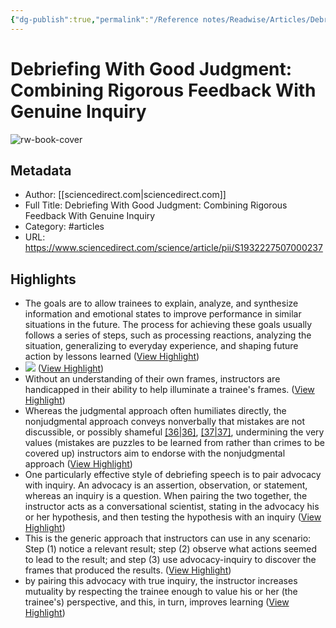 ```yaml
---
{"dg-publish":true,"permalink":"/Reference notes/Readwise/Articles/Debriefing With Good Judgment Combining Rigorous Feedback With Genuine Inquiry/"}
---
```


# Debriefing With Good Judgment: Combining Rigorous Feedback With Genuine Inquiry

![rw-book-cover](https://ars.els-cdn.com/content/image/1-s2.0-S1932227507X00211-cov150h.gif)

## Metadata
- Author: [[sciencedirect.com\|sciencedirect.com]]
- Full Title: Debriefing With Good Judgment: Combining Rigorous Feedback With Genuine Inquiry
- Category: #articles
- URL: https://www.sciencedirect.com/science/article/pii/S1932227507000237

## Highlights
- The goals are to allow trainees to explain, analyze, and synthesize information and emotional states to improve performance in similar situations in the future. The process for achieving these goals usually follows a series of steps, such as processing reactions, analyzing the situation, generalizing to everyday experience, and shaping future action by lessons learned ([View Highlight](https://read.readwise.io/read/01gpgk8c0wfy69w8x8dtvczpe0))
- ![](https://ars.els-cdn.com/content/image/1-s2.0-S1932227507000237-gr1.jpg) ([View Highlight](https://read.readwise.io/read/01gpgkm0np3pwckh58h16sr01r))
- Without an understanding of their own frames, instructors are handicapped in their ability to help illuminate a trainee's frames. ([View Highlight](https://read.readwise.io/read/01gpgkt3mvrvyzykc9807a8wcb))
- Whereas the judgmental approach often humiliates directly, the nonjudgmental approach conveys nonverbally that mistakes are not discussible, or possibly shameful [[36\|36]](https://www.sciencedirect.com/science/article/pii/S1932227507000237#bib36), [[37\|37]](https://www.sciencedirect.com/science/article/pii/S1932227507000237#bib37), undermining the very values (mistakes are puzzles to be learned from rather than crimes to be covered up) instructors aim to endorse with the nonjudgmental approach ([View Highlight](https://read.readwise.io/read/01gpgm71tbf6skangznxkg1yq6))
- One particularly effective style of debriefing speech is to pair advocacy with inquiry. An advocacy is an assertion, observation, or statement, whereas an inquiry is a question. When pairing the two together, the instructor acts as a conversational scientist, stating in the advocacy his or her hypothesis, and then testing the hypothesis with an inquiry ([View Highlight](https://read.readwise.io/read/01gpgmm6p1w4e606ncfwgrkkxf))
- This is the generic approach that instructors can use in any scenario: Step (1) notice a relevant result; step (2) observe what actions seemed to lead to the result; and step (3) use advocacy-inquiry to discover the frames that produced the results. ([View Highlight](https://read.readwise.io/read/01gpgmn7r3jjhqajwwp60v3vc7))
- by pairing this advocacy with true inquiry, the instructor increases mutuality by respecting the trainee enough to value his or her (the trainee's) perspective, and this, in turn, improves learning ([View Highlight](https://read.readwise.io/read/01gpgmxkbt8697cm59gwtknr5w))
